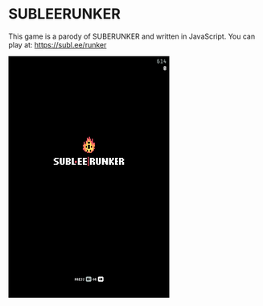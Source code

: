 # SUBLEERUNKER

This game is a parody of SUBERUNKER and written in JavaScript.
You can play at: https://subl.ee/runker

![Gameplay video](screencast.gif)
